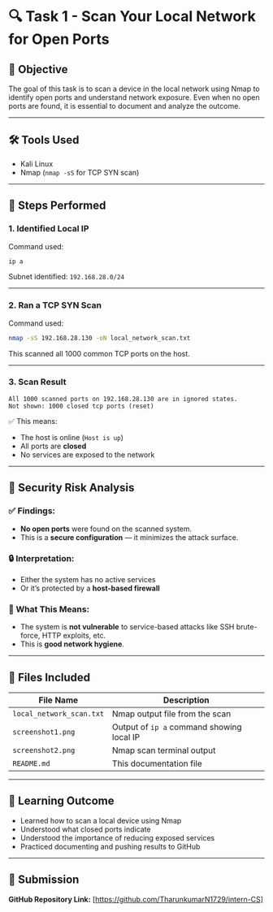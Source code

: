 # 🔍 Task 1 - Scan Your Local Network for Open Ports

## 🎯 Objective

The goal of this task is to scan a device in the local network using Nmap to identify open ports and understand network exposure. Even when no open ports are found, it is essential to document and analyze the outcome.

---

## 🛠 Tools Used

- Kali Linux
- Nmap (`nmap -sS` for TCP SYN scan)

---

## 📍 Steps Performed

### 1. Identified Local IP

Command used:
```bash
ip a
```
Subnet identified: `192.168.28.0/24`

---

### 2. Ran a TCP SYN Scan

Command used:
```bash
nmap -sS 192.168.28.130 -oN local_network_scan.txt
```

This scanned all 1000 common TCP ports on the host.

---

### 3. Scan Result

```
All 1000 scanned ports on 192.168.28.130 are in ignored states.
Not shown: 1000 closed tcp ports (reset)
```

✅ This means:
- The host is online (`Host is up`)
- All ports are **closed**
- No services are exposed to the network

---

## 🔐 Security Risk Analysis

### ✅ Findings:
- **No open ports** were found on the scanned system.
- This is a **secure configuration** — it minimizes the attack surface.

### 🔒 Interpretation:
- Either the system has no active services
- Or it’s protected by a **host-based firewall**

### 🧠 What This Means:
- The system is **not vulnerable** to service-based attacks like SSH brute-force, HTTP exploits, etc.
- This is **good network hygiene**.

---

## 📁 Files Included

| File Name             | Description                                |
|-----------------------|--------------------------------------------|
| `local_network_scan.txt` | Nmap output file from the scan             |
| `screenshot1.png`     | Output of `ip a` command showing local IP   |
| `screenshot2.png`     | Nmap scan terminal output                   |
| `README.md`           | This documentation file                    |

---

## 🧠 Learning Outcome

- Learned how to scan a local device using Nmap
- Understood what closed ports indicate
- Understood the importance of reducing exposed services
- Practiced documenting and pushing results to GitHub

---

## 🔗 Submission

**GitHub Repository Link:** [https://github.com/TharunkumarN1729/intern-CS]
